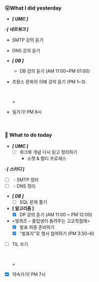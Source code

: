 ### 😮What I did yesterday
- ***[ UMC ]***

-***[ 네트워크 ]***
  - SMTP 강의 듣기
  - DNS 강의 듣기

- ***[ DB ]***
  - DB 강의 듣기 (AM 11:00~PM 01:00)

- 프랑스 문화의 이해 강의 듣기 (PM 1~3)
    
  <br>

  \+
 - 일가기! PM 8시


<br>

###  🤔 What to do today

- ***[ UMC ]***
  - [ ] 워크북 개념 다시 읽고 정리하기
    - 소켓 & 멀티 프로세스 

-***[ 스터디 ]***
  - [ ] <network> - SMTP 정리
  - [ ] <entwork> - DNS 정리

- ***[ DB ]***
  - [ ] SQL 문제 풀기

- **[ 알고리즘 ]**
  - [x] DP 강의 듣기 (AM 11:00 ~ PM 12:00)

-  <빛퀴즈 – 졸업생이 들려주는 고교학점제>
   - [x] 발표 최종 준비하기
   - [x] "발표자"로 행사 참여하기 (PM 3:50~6)
  
- [ ] TIL 쓰기
    
  <br>

  \+
 - [x] 약속가기! PM 7시